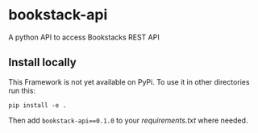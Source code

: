 # bookstack-api
A python API to access Bookstacks REST API

## Install locally
This Framework is not yet available on PyPi. To use it in other directories run this:

`pip install -e .`

Then add `bookstack-api==0.1.0` to your *requirements.txt* where needed.